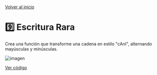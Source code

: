 [Volver al inicio](https://github.com/LoganNDE/Ejercicios-PHP/tree/main/2-Ejercicios/#readme)
# 9️⃣ Escritura Rara

Crea una función que transforme una cadena en estilo "cAnI", alternando mayúsculas y minúsculas.

![imagen](https://github.com/user-attachments/assets/5b40e59f-bb71-46f1-956b-49b2d98ace44)

[Ver código](https://github.com/LoganNDE/Ejercicios-PHP/tree/main/2-Ejercicios/EscrituraRara/cani.php)
